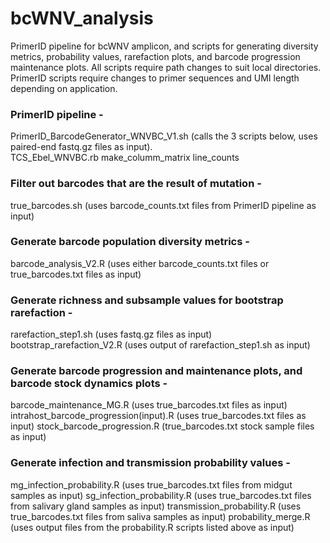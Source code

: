 # bcWNV_analysis
PrimerID pipeline for bcWNV amplicon, and scripts for generating diversity metrics, probability values, rarefaction plots, and barcode progression maintenance plots.
All scripts require path changes to suit local directories.
PrimerID scripts require changes to primer sequences and UMI length depending on application.

### PrimerID pipeline - 
PrimerID_BarcodeGenerator_WNVBC_V1.sh (calls the 3 scripts below, uses paired-end fastq.gz files as input). <br>
TCS_Ebel_WNVBC.rb
make_columm_matrix
line_counts

### Filter out barcodes that are the result of mutation - 
true_barcodes.sh (uses barcode_counts.txt files from PrimerID pipeline as input)

### Generate barcode population diversity metrics -
barcode_analysis_V2.R (uses either barcode_counts.txt files or true_barcodes.txt files as input)

### Generate richness and subsample values for bootstrap rarefaction -
rarefaction_step1.sh (uses fastq.gz files as input)
bootstrap_rarefaction_V2.R (uses output of rarefaction_step1.sh as input)

### Generate barcode progression and maintenance plots, and barcode stock dynamics plots - 
barcode_maintenance_MG.R (uses true_barcodes.txt files as input)
intrahost_barcode_progression(input).R (uses true_barcodes.txt files as input)
stock_barcode_progression.R (true_barcodes.txt stock sample files as input)

### Generate infection and transmission probability values - 
mg_infection_probability.R (uses true_barcodes.txt files from midgut samples as input)
sg_infection_probability.R (uses true_barcodes.txt files from salivary gland samples as input)
transmission_probability.R (uses true_barcodes.txt files from saliva samples as input)
probability_merge.R (uses output files from the probability.R scripts listed above as input)

